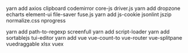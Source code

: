 
yarn add axios clipboard codemirror core-js driver.js
yarn add dropzone echarts element-ui file-saver fuse.js
yarn add js-cookie jsonlint jszip normalize.css  nprogress

yarn add path-to-regexp 
screenfull 
yarn add script-loader 
yarn add sortablejs tui-editor
yarn add vue vue-count-to vue-router vue-splitpane vuedraggable xlsx vuex 